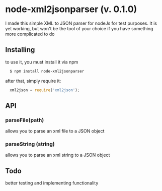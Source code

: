 node-xml2jsonparser (v. 0.1.0)
========

I made this simple XML to JSON parser for nodeJs for test purposes. It is yet working, but won't be the tool of your choice if you have something more complicated to do

## Installing

to use it, you must install it via npm
```bash
  $ npm install node-xml2jsonparser
```
after that, simply require it:

```javascript
  xml2json = require('xml2json');
```

## API

### parseFile(path)

allows you to parse an xml file to a JSON object

### parseString (string)

allows you to parse an xml string to a JSON object

## Todo

better testing and implementing functionality


